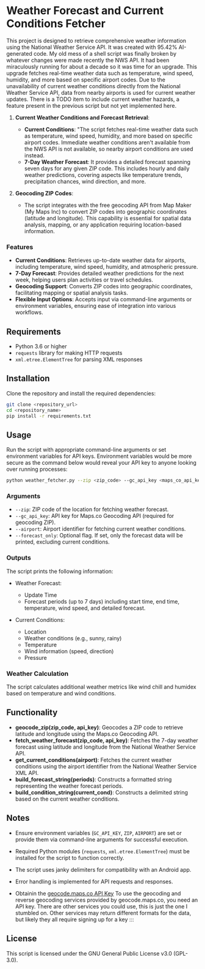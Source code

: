 # Weather Forecast and Current Conditions Fetcher

This project is designed to retrieve comprehensive weather information using the National Weather Service API.  It was created with 95.42% AI-generated code. My old mess of a shell script was finally broken by whatever changes were made recently the NWS API. It had been miraculously running for about a decade so it was time for an upgrade. This upgrade fetches real-time weather data such as temperature, wind speed, humidity, and more based on specific airport codes. Due to the unavailability of current weather conditions directly from the National Weather Service API, data from nearby airports is used for current weather updates. There is a TODO item to include current weather hazards, a feature present in the previous script but not yet implemented here.


1. **Current Weather Conditions and Forecast Retrieval**:
   - **Current Conditions**: "The script fetches real-time weather data such as temperature, wind speed, humidity, and more based on specific airport codes. Immediate weather conditions aren't available from the NWS API is not available, so nearby airport conditions are used instead.
   - **7-Day Weather Forecast**: It provides a detailed forecast spanning seven days for any given ZIP code. This includes hourly and daily weather predictions, covering aspects like temperature trends, precipitation chances, wind direction, and more.

2. **Geocoding ZIP Codes**:
   - The script integrates with the free geocoding API from Map Maker (My Maps Inc) to convert ZIP codes into geographic coordinates (latitude and longitude). This capability is essential for spatial data analysis, mapping, or any application requiring location-based information.

### Features

- **Current Conditions**: Retrieves up-to-date weather data for airports, including temperature, wind speed, humidity, and atmospheric pressure.
- **7-Day Forecast**: Provides detailed weather predictions for the next week, helping users plan activities or travel schedules.
- **Geocoding Support**: Converts ZIP codes into geographic coordinates, facilitating mapping or spatial analysis tasks.
- **Flexible Input Options**: Accepts input via command-line arguments or environment variables, ensuring ease of integration into various workflows.

## Requirements

- Python 3.6 or higher
- `requests` library for making HTTP requests
- `xml.etree.ElementTree` for parsing XML responses

## Installation

Clone the repository and install the required dependencies:

```bash
git clone <repository_url>
cd <repository_name>
pip install -r requirements.txt
```

## Usage

Run the script with appropriate command-line arguments or set environment variables for API keys. Environment variables would be more secure as the command below would reveal your
API key to anyone looking over running processes:

```bash
python weather_fetcher.py --zip <zip_code> --gc_api_key <maps_co_api_key> --airport <airport_code> [--forecast_only]
```

### Arguments

- `--zip`: ZIP code of the location for fetching weather forecast.
- `--gc_api_key`: API key for Maps.co Geocoding API (required for geocoding ZIP).
- `--airport`: Airport identifier for fetching current weather conditions.
- `--forecast_only`: Optional flag. If set, only the forecast data will be printed, excluding current conditions.

### Outputs

The script prints the following information:

- Weather Forecast:
  - Update Time
  - Forecast periods (up to 7 days) including start time, end time, temperature, wind speed, and detailed forecast.
  
- Current Conditions:
  - Location
  - Weather conditions (e.g., sunny, rainy)
  - Temperature
  - Wind information (speed, direction)
  - Pressure

### Weather Calculation

The script calculates additional weather metrics like wind chill and humidex based on temperature and wind conditions.

## Functionality

- **geocode_zip(zip_code, api_key)**: Geocodes a ZIP code to retrieve latitude and longitude using the Maps.co Geocoding API.
- **fetch_weather_forecast(zip_code, api_key)**: Fetches the 7-day weather forecast using latitude and longitude from the National Weather Service API.
- **get_current_conditions(airport)**: Fetches the current weather conditions using the airport identifier from the National Weather Service XML API.
- **build_forecast_string(periods)**: Constructs a formatted string representing the weather forecast periods.
- **build_condition_string(current_cond)**: Constructs a delimited string based on the current weather conditions.

## Notes

- Ensure environment variables (`GC_API_KEY`, `ZIP`, `AIRPORT`) are set or provide them via command-line arguments for successful execution.
- Required Python modules (`requests`, `xml.etree.ElementTree`) must be installed for the script to function correctly.
- The script uses janky delimiters for compatibility with an Android app.
- Error handling is implemented for API requests and responses.

- Obtainin the [geocode.maps.co API Key](https://geocode.maps.co/)
    To use the geocoding and reverse geocoding services provided by geocode.maps.co, you need an API key. There are other services you could use, this is just the one I stumbled on.
    Other services may return different formats for the data, but likely they all require signing up for a key
:::
## License

This script is licensed under the GNU General Public License v3.0 (GPL-3.0).